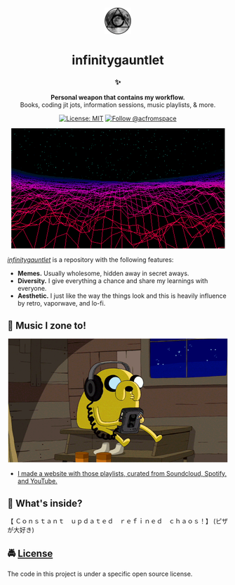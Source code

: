 <!-- HEADING -->

<p align="center">
  <img src="./images/avatar.png" width="60">
</p>
<h1 align="center">️infinitygauntlet</h1>

<!-- DESCRIPTION -->

<h3 align="center">
  <span role="img" aria-label="Sparkles">✨</span>
</h3>
<p align="center">
  <strong>Personal weapon that contains my workflow.</strong><br>
  Books, coding jit jots, information sessions, music playlists, & more.
</p>

<!-- INFORMATION (Shields:IO) -->

<p align="center">
    <a href="https://github.com/acfromspace/infinitygauntlet/blob/master/LICENSE">
        <img src="https://img.shields.io/github/license/mashape/apistatus.svg"
            alt="License: MIT"></a>
    <a href="https://twitter.com/intent/follow?screen_name=acfromspace">
        <img src="https://img.shields.io/twitter/follow/acfromspace.svg?style=social&logo=twitter"
            alt="Follow @acfromspace"></a>
</p>

<!-- FEATURES -->

<p align="center">
  <img src="./images/vaporwave.gif">
</p>

[_infinitygauntlet_](https://github.com/acfromspace/infinitygauntlet) is a repository with the following features:

- **Memes.** Usually wholesome, hidden away in secret aways.
- **Diversity.** I give everything a chance and share my learnings with everyone.
- **Aesthetic.** I just like the way the things look and this is heavily influence by retro, vaporwave, and lo-fi.

## <span role="img" aria-label="Musical Note">🎵</span> Music I zone to!

<p align="center">
  <img src="./images/doggo.gif">
</p>

- [I made a website with those playlists, curated from Soundcloud, Spotify, and YouTube.](https://mindstone.netlify.com/)

## <span role="img" aria-label="Thinking Face">🤔</span> What's inside?

【﻿ Ｃｏｎｓｔａｎｔ　ｕｐｄａｔｅｄ　ｒｅｆｉｎｅｄ　ｃｈａｏｓ！】 (ピザが大好き)

## <span role="img" aria-label="Oncoming Police Car">🚔</span> [License](LICENSE)

The code in this project is under a specific open source license.
